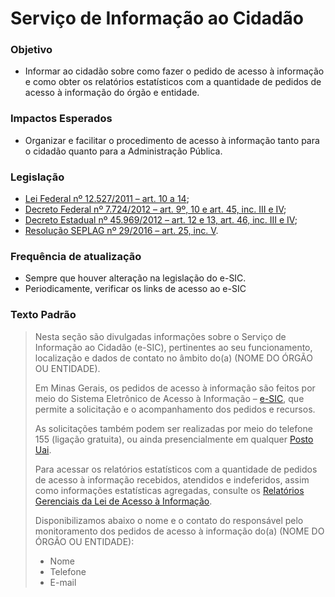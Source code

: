 # Serviço de Informação ao Cidadão 

### Objetivo
- Informar ao cidadão sobre como fazer o pedido de acesso à informação e como obter os relatórios estatísticos com a quantidade de pedidos de acesso à informação do órgão e entidade. 

### Impactos Esperados
-	Organizar e facilitar o procedimento de acesso à informação tanto para o cidadão quanto para a Administração Pública.

### Legislação
-	[Lei Federal nº 12.527/2011 – art. 10 a 14](http://www.planalto.gov.br/ccivil_03/_ato2011-2014/2011/lei/l12527.htm#art10);
-	[Decreto Federal nº 7.724/2012 – art. 9º, 10 e art. 45, inc. III e IV](http://www.planalto.gov.br/ccivil_03/_ato2011-2014/2012/decreto/d7724.htm);
-	[Decreto Estadual nº 45.969/2012 – art. 12 e 13, art. 46, inc. III e IV](https://www.almg.gov.br/consulte/legislacao/completa/completa.html?tipo=DEC&num=45969&ano=2012);
-	[Resolução SEPLAG nº 29/2016 – art. 25, inc. V](http://www.planejamento.mg.gov.br/sites/default/files/documentos/resolucao_sitios_seplag_29_de_05_07_2016_1.pdf).

### Frequência de atualização
-	Sempre que houver alteração na legislação do e-SIC.
-	Periodicamente, verificar os links de acesso ao e-SIC

### Texto Padrão

> Nesta seção são divulgadas informações sobre o Serviço de Informação ao Cidadão (e-SIC), pertinentes ao seu funcionamento, localização e dados de contato no âmbito do(a) (NOME DO ÓRGÃO OU ENTIDADE). 
> 
> Em Minas Gerais, os pedidos de acesso à informação são feitos por meio do Sistema Eletrônico de Acesso à Informação – [e-SIC](http://www.acessoainformacao.mg.gov.br), que permite a solicitação e o acompanhamento dos pedidos e recursos.
> 
> As solicitações também podem ser realizadas por meio do telefone 155 (ligação gratuita), ou ainda presencialmente em qualquer [Posto Uai](https://www.mg.gov.br/pagina/unidades-de-atendimento-integrado-uai).
> 
> Para acessar os relatórios estatísticos com a quantidade de pedidos de acesso à informação recebidos, atendidos e indeferidos, assim como informações estatísticas agregadas, consulte os [Relatórios Gerenciais da Lei de Acesso à Informação](https://www.transparencia.mg.gov.br/o-que-e#relatorios-gerenciais-lei-de-acesso-a-informacao).
> 
> Disponibilizamos abaixo o nome e o contato do responsável pelo monitoramento dos pedidos de acesso à informação do(a) (NOME DO ÓRGÃO OU ENTIDADE):
>
> - Nome
> - Telefone
> - E-mail
